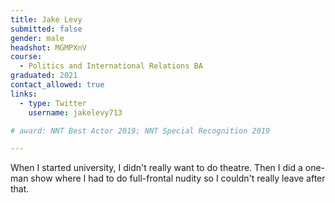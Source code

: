 ```yaml
---
title: Jake Levy
submitted: false
gender: male
headshot: MGMPXnV
course: 
  - Politics and International Relations BA
graduated: 2021
contact_allowed: true 
links:
  - type: Twitter
    username: jakelevy713

# award: NNT Best Actor 2019; NNT Special Recognition 2019 

--- 
```


When I started university, I didn't really want to do theatre. Then I did a one-man show where I had to do full-frontal nudity so I couldn't really leave after that.

